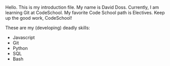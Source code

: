 Hello. This is my introduction file.
My name is David Doss.
Currently, I am learning Git at CodeSchool.
My favorite Code School path is Electives.
Keep up the good work, CodeSchool!

These are my (developing) deadly skills:
* Javascript
* Git
* Python
* SQL
* Bash

